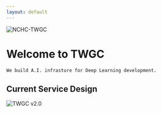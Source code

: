 ```yaml
---
layout: default
---
```


![NCHC-TWGC](https://www.nchc.org.tw/templates/tw/images/logo.jpg)

# Welcome to TWGC

`We build A.I. infrasture for Deep Learning development.`

## Current Service Design

![TWGC v2.0](https://tw-nchc.github.io/TWGC/assets/images/TWGC%202.0.jpg)
